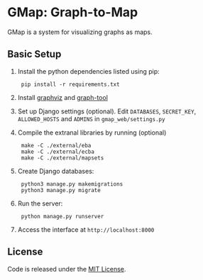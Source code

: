 GMap: Graph-to-Map
================
GMap is a system for visualizing graphs as maps.

Basic Setup
--------

1. Install the python dependencies listed using pip:

        pip install -r requirements.txt

2. Install [graphviz](http://graphviz.org/Download..php) and [graph-tool](https://graph-tool.skewed.de/)

3. Set up Django settings (optional).
Edit `DATABASES`, `SECRET_KEY`, `ALLOWED_HOSTS` and `ADMINS` in `gmap_web/settings.py`

4. Compile the extranal libraries by running (optional)

        make -C ./external/eba
        make -C ./external/ecba
        make -C ./external/mapsets

5. Create Django databases:

        python3 manage.py makemigrations
        python3 manage.py migrate

6. Run the server:

        python manage.py runserver

7. Access the interface at `http://localhost:8000`

License
--------
Code is released under the [MIT License](MIT-LICENSE.txt).
